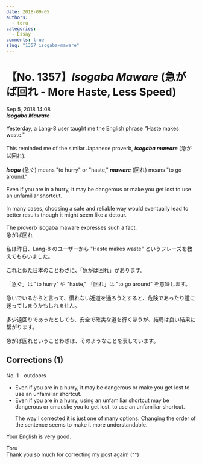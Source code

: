 ```yaml
---
date: 2018-09-05
authors:
  - toru
categories:
  - Essay
comments: true
slug: "1357_isogaba-maware"
---
```


# 【No. 1357】<strong><em>Isogaba Maware</em></strong> (急がば回れ - More Haste, Less Speed)
<div class="date">Sep 5, 2018 14:08</div>
<div id="post"><div id="body_show_ori">
<strong><em>Isogaba Maware</em></strong><br/><br/>Yesterday, a Lang-8 user taught me the English phrase "Haste makes waste."<br/><br/>This reminded me of the similar Japanese proverb, <strong><em>isogaba maware</em></strong> (急がば回れ).<br/><br/><strong><em>Isogu</em></strong> (急ぐ) means "to hurry" or "haste," <strong><em>maware</em></strong> (回れ) means "to go around."<br/><br/>Even if you are in a hurry, it may be dangerous or make you get lost to use an unfamiliar shortcut.<br/><br/>In many cases, choosing a safe and reliable way would eventually lead to better results though it might seem like a detour.<br/><br/>The proverb isogaba maware expresses such a fact.
</div></div>

<!-- more -->

<div id="post_ja"><div id="body_show_mo">
急がば回れ<br/><br/>私は昨日、Lang-8 のユーザーから "Haste makes waste" というフレーズを教えてもらいました。<br/><br/>これと似た日本のことわざに、「急がば回れ」があります。<br/><br/>「急ぐ」は "to hurry" や "haste," 「回れ」は "to go around" を意味します。<br/><br/>急いでいるからと言って、慣れない近道を通ろうとすると、危険であったり道に迷ってしまうかもしれません。<br/><br/>多少遠回りであったとしても、安全で確実な道を行くほうが、結局は良い結果に繋がります。<br/><br/>急がば回れということわざは、そのようなことを表しています。
</div></div>

## Corrections (1)
<div id="block"><div class="first_name"> No. 1　<span class="just_name">outdoors</span></div><div id="block2">
<ul class="correction_field">
<li class="incorrect">Even if you are in a hurry, it may be dangerous or make you get lost to use an unfamiliar shortcut.</li>
<li class="corrected correct">
Even if you are in a hurry, <span class="f_red">us</span>i<span class="f_red">ng an unfamiliar shor</span>t<span class="f_red">cut</span> may be dangerous or <span class="f_red">c</span><span class="f_gray"><span class="sline">m</span></span>a<span class="f_red">us</span><span class="f_gray"><span class="sline">k</span></span>e you <span class="f_red">to </span>get lost<span class="f_red">.</span> <span class="f_gray"><span class="sline">to use an unfamiliar shortcut.</span></span>
<p class="correction_comment">The way I corrected it is just one of many options. Changing the order of the sentence seems to make it more understandable.</p>
</li>
</ul>
<p class="comment_small">
 Your English is very good.
</p>

</div><div class="name"><span class="just_name">Toru</span><br>
Thank you so much for correcting my post again! (^^)
</div>
</div>
